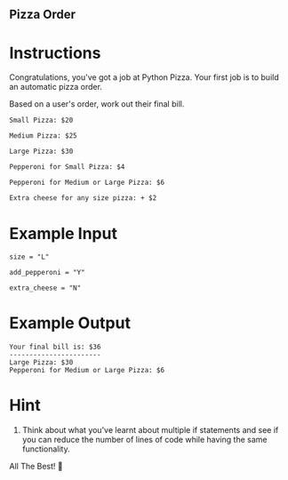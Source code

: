 ## Pizza Order

# Instructions

Congratulations, you've got a job at Python Pizza. Your first job is to build an automatic pizza order. 

Based on a user's order, work out their final bill. 

```
Small Pizza: $20
```

```
Medium Pizza: $25
```

```
Large Pizza: $30
```

```
Pepperoni for Small Pizza: $4
```

```
Pepperoni for Medium or Large Pizza: $6
```

```
Extra cheese for any size pizza: + $2
```

# Example Input

```
size = "L"
```

```
add_pepperoni = "Y"
```

```
extra_cheese = "N"
```

# Example Output

```
Your final bill is: $36
-----------------------
Large Pizza: $30
Pepperoni for Medium or Large Pizza: $6
```

# Hint

1. Think about what you've learnt about multiple if statements and see if you can reduce the number of lines of code while having the same functionality.

All The Best! 🤜
